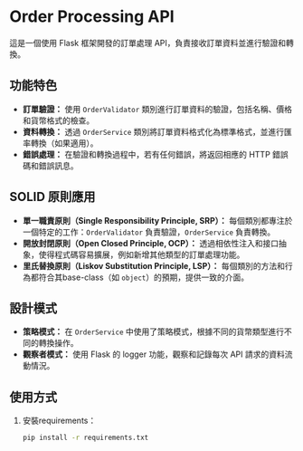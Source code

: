 # Order Processing API

這是一個使用 Flask 框架開發的訂單處理 API，負責接收訂單資料並進行驗證和轉換。

## 功能特色

- **訂單驗證：** 使用 `OrderValidator` 類別進行訂單資料的驗證，包括名稱、價格和貨幣格式的檢查。
- **資料轉換：** 透過 `OrderService` 類別將訂單資料格式化為標準格式，並進行匯率轉換（如果適用）。
- **錯誤處理：** 在驗證和轉換過程中，若有任何錯誤，將返回相應的 HTTP 錯誤碼和錯誤訊息。

## SOLID 原則應用

- **單一職責原則（Single Responsibility Principle, SRP）：** 每個類別都專注於一個特定的工作：`OrderValidator` 負責驗證，`OrderService` 負責轉換。
- **開放封閉原則（Open Closed Principle, OCP）：** 透過相依性注入和接口抽象，使得程式碼容易擴展，例如新增其他類型的訂單處理功能。
- **里氏替換原則（Liskov Substitution Principle, LSP）：** 每個類別的方法和行為都符合其base-class（如 `object`）的預期，提供一致的介面。

## 設計模式

- **策略模式：** 在 `OrderService` 中使用了策略模式，根據不同的貨幣類型進行不同的轉換操作。
- **觀察者模式：** 使用 Flask 的 logger 功能，觀察和記錄每次 API 請求的資料流動情況。

## 使用方式

1. 安裝requirements：
   ```bash
   pip install -r requirements.txt
